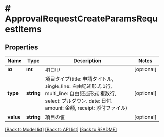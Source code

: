 # # ApprovalRequestCreateParamsRequestItems

## Properties

Name | Type | Description | Notes
------------ | ------------- | ------------- | -------------
**id** | **int** | 項目ID | [optional]
**type** | **string** | 項目タイプ(title: 申請タイトル, single_line: 自由記述形式 1行, multi_line: 自由記述形式 複数行, select: プルダウン, date: 日付, amount: 金額, receipt: 添付ファイル) | [optional]
**value** | **string** | 項目の値 | [optional]

[[Back to Model list]](../../README.md#models) [[Back to API list]](../../README.md#endpoints) [[Back to README]](../../README.md)
